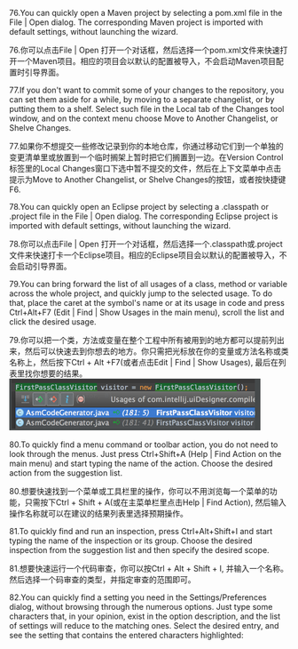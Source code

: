 
76.You can quickly open a Maven project by selecting a pom.xml file in the File | Open dialog. The corresponding Maven project is imported with default settings, without launching the wizard.

76.你可以点击File | Open 打开一个对话框，然后选择一个pom.xml文件来快速打开一个Maven项目。相应的项目会以默认的配置被导入，不会启动Maven项目配置时引导界面。

77.If you don't want to commit some of your changes to the repository, you can set them aside for a while, by moving to a separate changelist, or by putting them to a shelf. Select such file in the Local tab of the Changes tool window, and on the context menu choose Move to Another Changelist, or Shelve Changes.

77.如果你不想提交一些修改记录到你的本地仓库，你通过移动它们到一个单独的变更清单里或放置到一个临时搁架上暂时把它们搁置到一边。在Version Control 标签里的Local Changes窗口下选中暂不提交的文件，然后在上下文菜单中点击提示为Move to Another Changelist, or Shelve Changes的按钮，或者按快捷键F6.

78.You can quickly open an Eclipse project by selecting a .classpath or .project file in the File | Open dialog. The corresponding Eclipse project is imported with default settings, without launching the wizard.

78.你可以点击File | Open 打开一个对话框，然后选择一个.classpath或.project文件来快速打卡一个Eclipse项目。相应的Eclipse项目会以默认的配置被导入，不会启动引导界面。

79.You can bring forward the list of all usages of a class, method or variable across the whole project, and quickly jump to the selected usage. To do that, place the caret at the symbol's name or at its usage in code and press Ctrl+Alt+F7 (Edit | Find | Show Usages in the main menu), scroll the list and click the desired usage.

79.你可以把一个类，方法或变量在整个工程中所有被用到的地方都可以提前列出来，然后可以快速去到你想去的地方。你只需把光标放在你的变量或方法名称或类名称上，然后按下Ctrl + Alt +F7(或者点击Edit | Find | Show Usages), 最后在列表里找你想要的结果。
![79.png](../pic/79.png)

80.To quickly find a menu command or toolbar action, you do not need to look through the menus. Just press Ctrl+Shift+A (Help | Find Action on the main menu) and start typing the name of the action. Choose the desired action from the suggestion list. 

80.想要快速找到一个菜单或工具栏里的操作，你可以不用浏览每一个菜单的功能，只需按下Ctrl + Shift + A(或在主菜单栏里点击Help | Find Action), 然后输入操作名称就可以在建议的结果列表里选择预期操作。

81.To quickly find and run an inspection, press Ctrl+Alt+Shift+I and start typing the name of the inspection or its group. Choose the desired inspection from the suggestion list and then specify the desired scope. 

81.想要快速运行一个代码审查，你可以按Ctrl + Alt + Shift + I, 并输入一个名称。然后选择一个码审查的类型，并指定审查的范围即可。

82.You can quickly find a setting you need in the Settings/Preferences dialog, without browsing through the numerous options. Just type some characters that, in your opinion, exist in the option description, and the list of settings will reduce to the matching ones. Select the desired entry, and see the setting that contains the entered characters highlighted:





